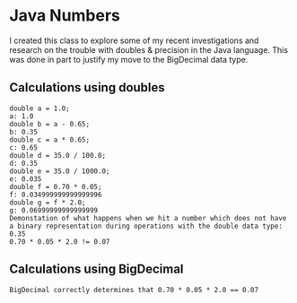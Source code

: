 Java Numbers
===========
I created this class to explore some of my recent investigations and research on the trouble with doubles & precision in the Java language.  This was done in part to justify my move to the BigDecimal data type.

Calculations using doubles
--------------------------
    double a = 1.0;
    a: 1.0
    double b = a - 0.65;
    b: 0.35
    double c = a * 0.65;
    c: 0.65
    double d = 35.0 / 100.0;
    d: 0.35
    double e = 35.0 / 1000.0;
    e: 0.035
    double f = 0.70 * 0.05;
    f: 0.034999999999999996
    double g = f * 2.0;
    g: 0.06999999999999999
    Demonstation of what happens when we hit a number which does not have a binary representation during operations with the double data type: 0.35
    0.70 * 0.05 * 2.0 != 0.07

Calculations using BigDecimal
-----------------------------
    BigDecimal correctly determines that 0.70 * 0.05 * 2.0 == 0.07
